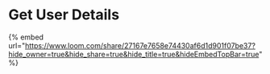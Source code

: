 # Get User Details

{% embed url="https://www.loom.com/share/27167e7658e74430af6d1d901f07be37?hide_owner=true&hide_share=true&hide_title=true&hideEmbedTopBar=true" %}
